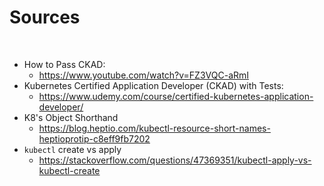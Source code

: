 # Sources

<br>

* How to Pass CKAD:
    * https://www.youtube.com/watch?v=FZ3VQC-aRmI
* Kubernetes Certified Application Developer (CKAD) with Tests:
    * https://www.udemy.com/course/certified-kubernetes-application-developer/
* K8's Object Shorthand
    * https://blog.heptio.com/kubectl-resource-short-names-heptioprotip-c8eff9fb7202
* ```kubectl``` create vs apply
    * https://stackoverflow.com/questions/47369351/kubectl-apply-vs-kubectl-create
